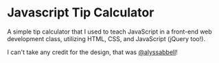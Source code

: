 # Javascript Tip Calculator

A simple tip calculator that I used to teach JavaScript in a front-end web development class, utilizing HTML, CSS, and JavaScript (jQuery too!).

I can't take any credit for the design, that was [@alyssabbell](https://github.com/alyssabbell)!
